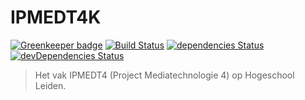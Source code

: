 # IPMEDT4K

[![Greenkeeper badge](https://badges.greenkeeper.io/maartenpaauw/IPMEDT4K.svg)](https://greenkeeper.io/)
[![Build Status](https://travis-ci.org/maartenpaauw/IPMEDT4K.svg?branch=master)](https://travis-ci.org/maartenpaauw/IPMEDT4K)
[![dependencies Status](https://david-dm.org/maartenpaauw/IPMEDT4K/status.svg)](https://david-dm.org/maartenpaauw/IPMEDT4K)
[![devDependencies Status](https://david-dm.org/maartenpaauw/IPMEDT4K/dev-status.svg)](https://david-dm.org/maartenpaauw/IPMEDT4K?type=dev)

> Het vak IPMEDT4 (Project Mediatechnologie 4) op Hogeschool Leiden.
